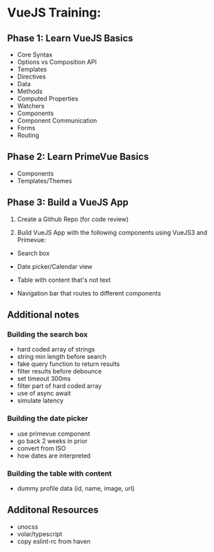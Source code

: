 # VueJS Training:

## Phase 1: Learn VueJS Basics
- Core Syntax
- Options vs Composition API
- Templates
- Directives
- Data
- Methods
- Computed Properties
- Watchers
- Components
- Component Communication
- Forms
- Routing


## Phase 2: Learn PrimeVue Basics

- Components
- Templates/Themes


## Phase 3: Build a VueJS App
1. Create a Github Repo (for code review)

2. Build VueJS App with the following components using VueJS3 and Primevue:

- Search box

- Date picker/Calendar view

- Table with content that's not text

- Navigation bar that routes to different components

## Additional notes

### Building the search box
- hard coded array of strings
- string min length before search
- fake query function to return results
- filter results before debounce
- set timeout 300ms
- filter part of hard coded array
- use of async await
- simulate latency

### Building the date picker
- use primevue component
- go back 2 weeks in prior
- convert from ISO
- how dates are interpreted

### Building the table with content
- dummy profile data (id, name, image, url)

## Additonal Resources
- unocss
- volar/typescript
- copy eslint-rc from haven
